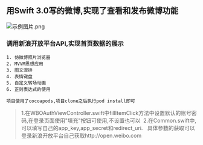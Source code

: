 ## 用Swift 3.0写的微博,实现了查看和发布微博功能

![示例图片.png](http://upload-images.jianshu.io/upload_images/2764759-481324e1e3e13f73.png?imageMogr2/auto-orient/strip%7CimageView2/2/w/1240)

### 调用新浪开放平台API,实现首页数据的展示
```
1. 仿微博照片浏览器
2. MVVM思想应用
3. 图文混排
4. 表情键盘
5. 自定义转场动画
6. 正则表达式的使用
```
`项目使用了cocoapods,项目clone之后执行pod install即可`

> 1.在WBOAuthViewController.swift中fillItemClick方法中设置默认的账号密码,在登录页面使用"填充"按钮可使用,不设置也可以 
> 2.在Common.swift中,可以填写自己的app_key,app_secret和redirect_uri.  
> 具体参数的获取可以登录新浪开放平台自己获取http://open.weibo.com
